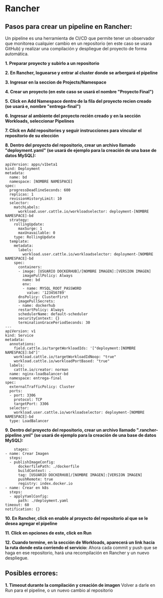 # Rancher

## Pasos para crear un pipeline en Rancher:

Un pipeline es una herramienta de CI/CD que permite tener un observador que monitorea cualquier cambio en un repositorio (en este caso
se usara GitHub) y realizar una compilación y despliegue del proyecto de forma automática.

**1. Preparar proyecto y subirlo a un repositorio**

**2. En Rancher, loguearse y entrar al cluster donde se arbergará el pipeline**

**3. Ingresar en la seccion de Projects/Namespace**

**4. Crear un proyecto (en este caso se usará el nombre "Proyecto Final")**

**5. Click en Add Namespace dentro de la fila del proyecto recien creado (se usará e, nombre "entrega-final")**

**6. Ingresar al ambiente del proyecto recién creado y en la sección Workloads, seleccionar Pipelines**

**7. Click en Add repositories y seguir instrucciones para vincular el repositorio de su elección**

**8. Dentro del proyecto del repositorio, crear un archivo llamado "deployment.yaml" (se usará de ejemplo para la creación de una base de datos MySQL):**
```
apiVersion: apps/v1beta1
kind: Deployment
metadata:
  name: bd
  namespace: [NOMBRE NAMESPACE]
spec:
  progressDeadlineSeconds: 600
  replicas: 1
  revisionHistoryLimit: 10
  selector:
    matchLabels:
      workload.user.cattle.io/workloadselector: deployment-[NOMBRE NAMESPACE]-bd
  strategy:
    rollingUpdate:
      maxSurge: 1
      maxUnavailable: 0
    type: RollingUpdate
  template:
    metadata:
      labels:
        workload.user.cattle.io/workloadselector: deployment-[NOMBRE NAMESPACE]-bd
    spec:
      containers:
      - image: [USUARIO DOCKERHUB]/[NOMBRE IMAGEN]:[VERSION IMAGEN]
        imagePullPolicy: Always
        name: bd
        env:
        - name: MYSQL_ROOT_PASSWORD
          value: '123456789'
      dnsPolicy: ClusterFirst
      imagePullSecrets:
      - name: dockerhub
      restartPolicy: Always
      schedulerName: default-scheduler
      securityContext: {}
      terminationGracePeriodSeconds: 30
---      
apiVersion: v1
kind: Service
metadata:
  annotations:
    field.cattle.io/targetWorkloadIds: '["deployment:[NOMBRE NAMESPACE]:bd"]'
    workload.cattle.io/targetWorkloadIdNoop: "true"
    workload.cattle.io/workloadPortBased: "true"
  labels:
    cattle.io/creator: norman
  name: nginx-loadbalancer-bd
  namespace: entrega-final
spec:
  externalTrafficPolicy: Cluster
  ports:
  - port: 3306
    protocol: TCP
    targetPort: 3306
  selector:
    workload.user.cattle.io/workloadselector: deployment-[NOMBRE NAMESPACE]-bd
  type: LoadBalancer 
```

**9. Dentro del proyecto del repositorio, crear un archivo llamado ".rancher-pipeline.yml" (se usará de ejemplo para la creación de una base de datos MySQL):**
```
	stages:
- name: Crear Imagen
  steps:
  - publishImageConfig:
      dockerfilePath: ./dockerfile
      buildContext: .
      tag: [USUARIO DOCKERHUB]/[NOMBRE IMAGEN]:[VERSION IMAGEN]
      pushRemote: true
      registry: index.docker.io
- name: Crear en k8s
  steps:
  - applyYamlConfig:
      path: ./deployment.yaml
timeout: 60
notification: {}
```

**10. En Rancher, click en enable al proyecto del repositorio al que se le desea agregar el pipeline**

**11. Click en opciones de este, click en Run**

**12. Cuando termine, en la sección de Workloads, aparecerá un link hacia la ruta donde esta corriendo el servicio:**
Ahora cada commit y push que se haga en ese repositorio, hará una recompilación en Rancher y un nuevo despliegue.


## Posibles errores:

**1. Timeout durante la compilación y creación de imagen**
Volver a darle en Run para el pipeline, o un nuevo cambio al repositorio


